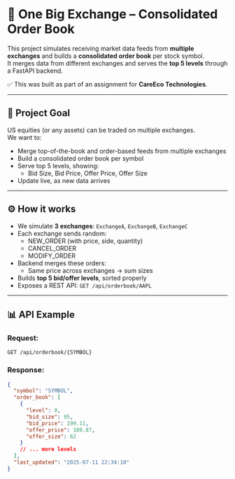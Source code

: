 # 🏦 One Big Exchange – Consolidated Order Book

This project simulates receiving market data feeds from **multiple exchanges** and builds a **consolidated order book** per stock symbol.  
It merges data from different exchanges and serves the **top 5 levels** through a FastAPI backend.

✅ This was built as part of an assignment for **CareEco Technologies**.

---

## 📌 **Project Goal**

US equities (or any assets) can be traded on multiple exchanges.  
We want to:
- Merge top-of-the-book and order-based feeds from multiple exchanges
- Build a consolidated order book per symbol
- Serve top 5 levels, showing:
  - Bid Size, Bid Price, Offer Price, Offer Size
- Update live, as new data arrives

---


## ⚙ **How it works**

- We simulate **3 exchanges**: `ExchangeA`, `ExchangeB`, `ExchangeC`
- Each exchange sends random:
  - NEW_ORDER (with price, side, quantity)
  - CANCEL_ORDER
  - MODIFY_ORDER
- Backend merges these orders:
  - Same price across exchanges → sum sizes
- Builds **top 5 bid/offer levels**, sorted properly
- Exposes a REST API:
  `GET /api/orderbook/AAPL`

---

## 📊 API Example

### Request: 

```GET /api/orderbook/{SYMBOL}```
### Response:

```json
{
  "symbol": "SYMBOL",
  "order_book": [
    {
      "level": 0,
      "bid_size": 95,
      "bid_price": 199.11,
      "offer_price": 100.87,
      "offer_size": 62
    }
    // ... more levels
  ],
  "last_updated": "2025-07-11 22:34:10"
}
```

